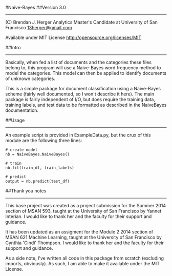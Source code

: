 #Naive-Bayes
##Version 3.0
***************************************

(C) Brendan J. Herger
Analytics Master's Candidate at University of San Francisco
13herger@gmail.com

Available under MIT License
http://opensource.org/licenses/MIT


##Intro
**********************************

Basically, when fed a list of documents and the categories these files belong to, this program will use a
Naive-Bayes word frequency method to model the categories. This model can then be applied to identify documents of
unknown categories.

This is a simple package for document classification using a Naive-Bayes scheme (fairly well documented, so I won't
describe it here). The main package is fairly independent of I/O, but does require the training data, training labels, 
and test data to be formatted as described in the NaiveBayes documentation. 

##Usage
**********************************

An example script is provided in ExampleData.py, but the crux of this module are the following three lines:

    # create model
    nb = NaiveBayes.NaiveBayes()

    # train
    nb.fit(train_df, train_labels)

    # predict
    output = nb.predict(test_df)


##Thank you notes
**********************************

This base project was created as a project submission for the Summer 2014 section of MSAN 593, taught at the University
of San Francisco by Yannet Interian. I would like to thank her and the faculty for their support and guidance.

It has been updated as an assigment for the Module 2 2014 section of MSAN 621 Machine Learning, taught at the University
of San Francisco by Cynthia 'Cindi' Thompson. I would like to thank her and the faculty for their support and guidance.

As a side note, I've written all code in this package from scratch (excluding imports, obviously). As such, I am able
to make it available under the MIT License.